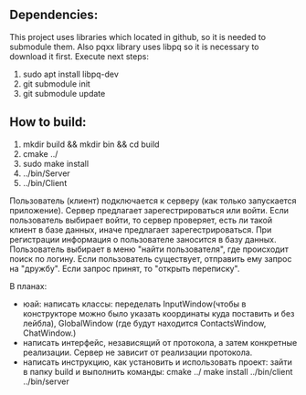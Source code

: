 ## Dependencies:
This project uses libraries which located in github, so it is needed to submodule them. Also pqxx library uses libpq so it is necessary to download it first. Execute next steps:
1. sudo apt install libpq-dev
2. git submodule init
3. git submodule update
## How to build:


1. mkdir build && mkdir bin && cd build
2. cmake ../
3. sudo make install
4. ../bin/Server
5. ../bin/Client


Пользователь (клиент) подключается к серверу (как только запускается приложение). Сервер предлагает зарегестрироваться или войти. Если пользователь выбирает войти, то сервер проверяет, есть ли такой клиент в базе данных, иначе предлагает зарегестрироваться. При регистрации информация о пользователе заносится в базу данных. Пользователь выбирает в меню "найти пользователя", где происходит поиск по логину. Если пользователь существует, отправить ему запрос на "дружбу". Если запрос принят, то "открыть переписку".


В планах:
- юай: написать классы: переделать InputWindow(чтобы в конструкторе можно было указать координаты куда поставить и без лейбла), GlobalWindow (где будут находится ContactsWindow, ChatWindow.)
- написать интерфейс, независящий от протокола, а затем конкретные реализации. Сервер не зависит от реализации протокола.
- написать инструкцию, как установить и использовать проект:
зайти в папку build и выполнить команды:
cmake ../
make install
../bin/client
../bin/server